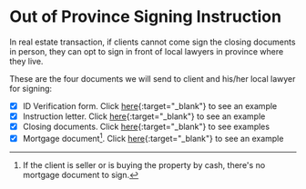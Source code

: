 # Out of Province Signing Instruction

In real estate transaction, if clients cannot come sign the closing documents in person, they can opt to sign in front of local lawyers in province where they live.

These are the four documents we will send to client and his/her local lawyer for signing:

- [x] ID Verification form. Click [here](https://docs.google.com/document/d/1R8xVXK4_hOaVzCajmvprgQ2JM4CIvuek/edit?usp=sharing&ouid=104966965464336911050&rtpof=true&sd=true){:target="\_blank"} to see an example
- [x] Instruction letter. Click [here](https://docs.google.com/document/d/1Z6NlnadAZd-dKfK4Iuy9vND9rgzThUWc/edit?usp=sharing&ouid=104966965464336911050&rtpof=true&sd=true){:target="\_blank"} to see an example
- [x] Closing documents. Click [here](https://drive.google.com/file/d/12nXGDPT5ywvrWS7Zh9a6r77s6q9suutg/view?usp=sharing){:target="\_blank"} to see examples
- [x] Mortgage document[^1]. Click [here](https://drive.google.com/file/d/1684rypHLI7Q3cAuirpBjtJXl367QNyzs/view?usp=sharing){:target="\_blank"} to see an example

[^1]: If the client is seller or is buying the property by cash, there's no mortgage document to sign.
